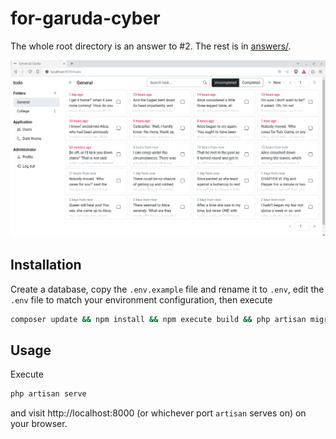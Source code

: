 # for-garuda-cyber 
The whole root directory is an answer to #2. The rest is in [answers/](answers/).

![A screenshot of task list](public/images/screenshot.png "A screenshot of task list")
## Installation
Create a database, copy the ```.env.example``` file and rename it to ```.env```, edit the ```.env``` file to match your environment configuration, then execute 
```bash
composer update && npm install && npm execute build && php artisan migrate:fresh --seed && php artisan key:generate && php artisan storage:link
```
## Usage
Execute
```bash
php artisan serve
```
and visit http://localhost:8000 (or whichever port ```artisan``` serves on) on your browser.
